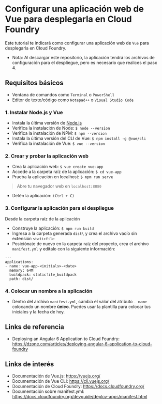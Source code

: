 # Configurar una aplicación web de Vue para desplegarla en Cloud Foundry

Este tutorial te indicará como configurar una aplicación web de `Vue` para desplegarla en Cloud Foundry. 

* Nota: Al descargar este repositorio, la aplicación tendrá los archivos de configuración para el despliegue, pero es necesario que realices el paso 4.

## Requisitos básicos
* Ventana de comandos como `Terminal` o `PowerShell`
* Editor de texto/código como `Notepad++` o `Visual Studio Code`

### 1. Instalar Node.js y Vue
* Instala la última versión de [Node.js](https://nodejs.org/en/)
* Verifica la instalación de Node: `$ node --version`
* Verifica la instalación de NPM: `$ npm --version`
* Instala la última versión del CLI de Vue: `$ npm install -g @vue/cli`
* Verifica la instalación de Vue: `$ vue --version`

### 2. Crear y probar la aplicación web
* Crea la aplicación web: `$ vue create vue-app`
* Accede a la carpeta raíz de la aplicación: `$ cd vue-app`
* Prueba la aplicación en localhost: `$ npm run serve`
> Abre tu navegador web en `localhost:8080`
* Detén la aplicación: `(Ctrl + C)`

### 3. Configurar la aplicación para el despliegue
Desde la carpeta raíz de la aplicación
* Construye la aplicación: `$ npm run build`
* Ingresa a la carpeta generada `dist\` y crea el archivo vacío sin extensión `staticfile`
* Posiciónate de nuevo en la carpeta raíz del proyecto, crea el archivo `manifest.yml` y editalo con la siguiente información:
```
---
applications:
- name: vue-app-<initials>-<date>
  memory: 64M
  buildpack: staticfile_buildpack
  path: dist/
```

### 4. Colocar un nombre a la aplicación
* Dentro del archivo `manifest.yml`, cambia el valor del atributo `- name` colocando un nombre **único**. Puedes usar la plantilla para colocar tus iniciales y la fecha de hoy.

## Links de referencia
* Deploying an Angular 6 Application to Cloud Foundry: https://dzone.com/articles/deploying-angular-6-application-to-cloud-foundry

## Links de interés
* Documentación de Vue.js: https://vuejs.org/
* Documentación de Vue CLI: https://cli.vuejs.org/
* Documentación de Cloud Foundry: https://docs.cloudfoundry.org/ 
* Documentación sobre manifest.yml: https://docs.cloudfoundry.org/devguide/deploy-apps/manifest.html
